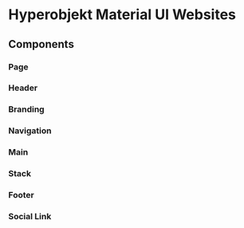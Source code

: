 # Hyperobjekt Material UI Websites

## Components

### Page

### Header

### Branding

### Navigation

### Main

### Stack

### Footer

### Social Link
